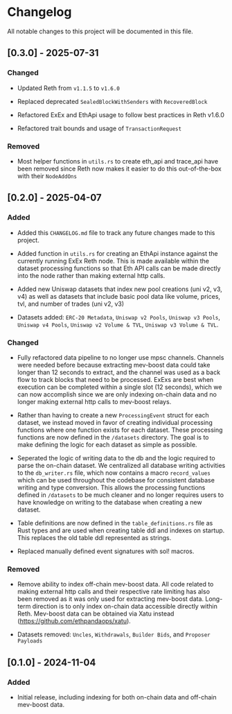 # Changelog

All notable changes to this project will be documented in this file.

## [0.3.0] - 2025-07-31

### Changed

- Updated Reth from `v1.1.5` to `v1.6.0`

- Replaced deprecated `SealedBlockWithSenders` with `RecoveredBlock`

- Refactored ExEx and EthApi usage to follow best practices in Reth v1.6.0

- Refactored trait bounds and usage of `TransactionRequest`

### Removed

- Most helper functions in `utils.rs` to create eth_api and trace_api have been
  removed since Reth now makes it easier to do this out-of-the-box with their `NodeAddOns`

## [0.2.0] - 2025-04-07

### Added

- Added this `CHANGELOG.md` file to track any future changes made to this project.

- Added function in `utils.rs` for creating an EthApi instance against the
  currently running ExEx Reth node. This is made available within the dataset
  processing functions so that Eth API calls can be made directly into the
  node rather than making external http calls.

- Added new Uniswap datasets that index new pool creations (uni v2, v3, v4) as well
  as datasets that include basic pool data like volume, prices, tvl, and number
  of trades (uni v2, v3)

- Datasets added: `ERC-20 Metadata`, `Uniswap v2 Pools`, `Uniswap v3 Pools`, 
  `Uniswap v4 Pools`, `Uniswap v2 Volume & TVL`, `Uniswap v3 Volume & TVL`.

### Changed

- Fully refactored data pipeline to no longer use mpsc channels. Channels were
  needed before because extracting mev-boost data could take longer than 12
  seconds to extract, and the channel was used as a back flow to track blocks
  that need to be processed. ExExs are best when execution can be completed within
  a single slot (12 seconds), which we can now accomplish since we are only indexing
  on-chain data and no longer making external http calls to mev-boost relays.

- Rather than having to create a new `ProcessingEvent` struct for each dataset, we
  instead moved in favor of creating individual processing functions where one 
  function exists for each dataset.  These processing functions are now defined in
  the `/datasets` directory.  The goal is to make defining the logic for each dataset
  as simple as possible.

- Seperated the logic of writing data to the db and the logic required to parse the
  on-chain dataset. We centralized all database writing activities to the `db_writer.rs`
  file, which now contains a macro `record_values` which can be used throughout the
  codebase for consistent database writing and type conversion.  This allows the 
  processing functions defined in `/datasets` to be much cleaner and no longer requires
  users to have knowledge on writing to the database when creating a new dataset.

- Table definitions are now defined in the `table_definitions.rs` file as Rust types 
  and are used when creating table ddl and indexes on startup. This replaces the 
  old table ddl represented as strings.

- Replaced manually defined event signatures with sol! macros.

### Removed

- Remove ability to index off-chain mev-boost data. All code related to making
  external http calls and their respective rate limiting has also been removed
  as it was only used for extracting mev-boost data. Long-term direction is to
  only index on-chain data accessible directly within Reth. Mev-boost data can
  be obtained via Xatu instead (https://github.com/ethpandaops/xatu).

- Datasets removed: `Uncles`, `Withdrawals`, `Builder Bids`, and `Proposer Payloads`

## [0.1.0] - 2024-11-04

### Added

- Initial release, including indexing for both on-chain data and off-chain mev-boost data.